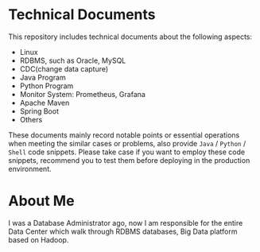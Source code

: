 # Technical Documents

This repository includes technical documents about the following aspects:
* Linux
* RDBMS, such as Oracle, MySQL
* CDC(change data capture)
* Java Program
* Python Program
* Monitor System: Prometheus, Grafana
* Apache Maven
* Spring Boot
* Others

These documents mainly record notable points or essential operations when meeting the similar cases or problems, also provide `Java` / `Python` / `Shell` code snippets. Please take case if you want to employ these code snippets, recommend you to test them before deploying in the production environment.


# About Me

I was a Database Administrator ago, now I am responsible for the entire Data Center which walk through RDBMS databases, Big Data platform based on Hadoop.
